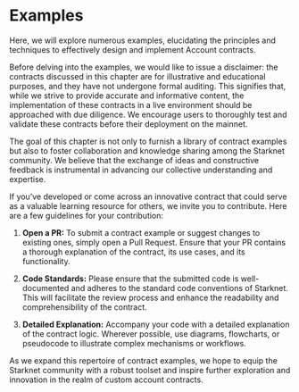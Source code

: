 # Examples

Here, we will explore numerous examples, elucidating the principles and
techniques to effectively design and implement Account contracts.

Before delving into the examples, we would like to issue a disclaimer:
the contracts discussed in this chapter are for illustrative and
educational purposes, and they have not undergone formal auditing. This
signifies that, while we strive to provide accurate and informative
content, the implementation of these contracts in a live environment
should be approached with due diligence. We encourage users to
thoroughly test and validate these contracts before their deployment on
the mainnet.

The goal of this chapter is not only to furnish a library of contract
examples but also to foster collaboration and knowledge sharing among
the Starknet community. We believe that the exchange of ideas and
constructive feedback is instrumental in advancing our collective
understanding and expertise.

If you’ve developed or come across an innovative contract that could
serve as a valuable learning resource for others, we invite you to
contribute. Here are a few guidelines for your contribution:

1.  **Open a PR:** To submit a contract example or suggest changes to
    existing ones, simply open a Pull Request. Ensure that your PR
    contains a thorough explanation of the contract, its use cases, and
    its functionality.

2.  **Code Standards:** Please ensure that the submitted code is
    well-documented and adheres to the standard code conventions of
    Starknet. This will facilitate the review process and enhance the
    readability and comprehensibility of the contract.

3.  **Detailed Explanation:** Accompany your code with a detailed
    explanation of the contract logic. Wherever possible, use diagrams,
    flowcharts, or pseudocode to illustrate complex mechanisms or
    workflows.

As we expand this repertoire of contract examples, we hope to equip the
Starknet community with a robust toolset and inspire further exploration
and innovation in the realm of custom account contracts.
